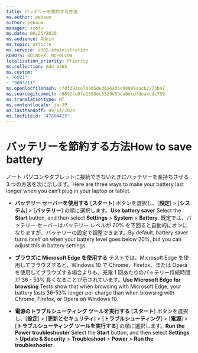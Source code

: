 ```yaml
---
title: バッテリーを節約する方法
ms.author: pebaum
author: pebaum
manager: scotv
ms.date: 08/25/2020
ms.audience: Admin
ms.topic: article
ms.service: o365-administration
ROBOTS: NOINDEX, NOFOLLOW
localization_priority: Priority
ms.collection: Adm_O365
ms.custom:
- "6021"
- "9003211"
ms.openlocfilehash: c70f393ce70905ded6a4ad5c08089aacb2273b47
ms.sourcegitcommit: c6692ce0fa1358ec3529e59ca0ecdfdea4cdc759
ms.translationtype: HT
ms.contentlocale: ja-JP
ms.lasthandoff: 09/14/2020
ms.locfileid: "47804425"
---
```

# <a name="how-to-save-battery"></a><span data-ttu-id="7ea88-102">バッテリーを節約する方法</span><span class="sxs-lookup"><span data-stu-id="7ea88-102">How to save battery</span></span>

<span data-ttu-id="7ea88-103">ノート パソコンやタブレットに接続できないときにバッテリーを長持ちさせる 3 つの方法を次に示します。</span><span class="sxs-lookup"><span data-stu-id="7ea88-103">Here are three ways to make your battery last longer when you can’t plug in your laptop or tablet.</span></span>  

- <span data-ttu-id="7ea88-104">**バッテリー セーバーを使用する** [**スタート**] ボタンを選択し、[**設定**]   >   [**システム**]   >   [**バッテリー**] の順に選択します。</span><span class="sxs-lookup"><span data-stu-id="7ea88-104">**Use battery saver** Select the  **Start**  button, and then select  **Settings**  >  **System**  >  **Battery**.</span></span> <span data-ttu-id="7ea88-105">既定では、バッテリー セーバーはバッテリー レベルが 20% を下回ると自動的にオンになりますが、バッテリーの設定で調整できます。</span><span class="sxs-lookup"><span data-stu-id="7ea88-105">By default, battery saver turns itself on when your battery level goes below 20%, but you can adjust this in battery settings.</span></span>
    
- <span data-ttu-id="7ea88-106">**ブラウズに Microsoft Edge を使用する** テストでは、Microsoft Edge を使用してブラウズすると、Windows 10 で Chrome、Firefox、または Opera を使用してブラウズする場合よりも、充電 1 回あたりのバッテリー持続時間が 36 - 53% 長くなることが示されています。</span><span class="sxs-lookup"><span data-stu-id="7ea88-106">**Use Microsoft Edge for browsing** Tests show that when browsing with Microsoft Edge, your battery lasts 36-53% longer per charge than when browsing with Chrome, Firefox, or Opera on Windows 10.</span></span>
    
- <span data-ttu-id="7ea88-107">**電源のトラブルシューティング ツールを実行する** [**スタート**] ボタンを選択し、[**設定**]  >  [**更新とセキュリティ**]  >  [**トラブルシューティング**]  >  [**電源**]  >  [**トラブルシューティング ツールを実行する**] の順に選択します。</span><span class="sxs-lookup"><span data-stu-id="7ea88-107">**Run the Power troubleshooter** Select the **Start** button, and then select **Settings** > **Update & Security** > **Troubleshoot** > **Power** > **Run the troubleshooter**.</span></span>
